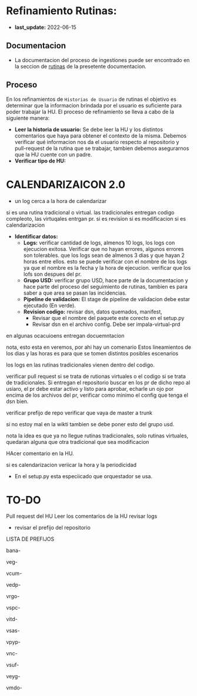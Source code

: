 # Refinamiento Rutinas:
- **last_update:** 2022-06-15

## Documentacion
- La documentacion del proceso de ingestiones puede ser encontrado en la seccion de [rutinas](../rutinas/README.md) de la presetente documentacion.

## Proceso
En los refinamientos de `Historias de Usuario` de rutinas el objetivo es determinar que la informacion brindada por el usuario es suficiente para poder trabajar la HU. El proceso de refinamiento se lleva a cabo de la siguiente manera:

- **Leer la historia de usuario:** Se debe leer la HU y los distintos comentarios que haya para obtener el contexto de la misma. Debemos verificar qué informacion nos da el usuario respecto al repositorio y pull-request de la rutina que se trabajar, tambien debemos asegurarnos que la HU cuente con un padre.
- **Verificar tipo de HU:**

# CALENDARIZAICON 2.0
- un log cerca a la hora de calendarizar

si es una rutina tradicional o virtual. las tradicionales entregan codigo compleoto, las virtuqales entrgan pr. 
si es revision
si es modificacion
si es calendarizacion


- **Identificar datos:**
    - **Logs:** verificar cantidad de logs, almenos 10 logs, los logs con ejecucion exitosa. Verificar que no hayan errores, algunos errores son tolerables. que los logs sean de almenos 3 dias y que hayan 2 horas entre ellos. esto se puede verificar con el nombre de los logs ya que el nombre es la fecha y la hora de ejecucion. verificar que los lofs son despues del pr.
    - **Grupo USD:** verificar grupo USD, hace parte de la documentacion y hace parte del proceso del seguimiento de rutinas, tambien es para saber a que area se pasan las incidencias.
    - **Pipeline de validacion:** El stage de pipeline de validacion debe estar ejecutado (En verde).
    - **Revision codigo:** revisar dsn, datos quemados, manifest, 
        - Revisar que el nombre del paquete este corecto en el setup.py
        - Revisar dsn en el archivo config. Debe ser impala-virtual-prd



en algunas ocacuioens entregan docuemntacion



nota, esto esta en veremos, por ahi hay un comenario
Estos lineamientos de los dias y las horas es para que se tomen distintos posibles escenarios

los logs en las rutinas tradicionales vienen dentro del codigo.


verificar pull request si se trata de rutionas virtuales o el codigo si se trata de tradicionales.
Si entregan el repositorio buscar en los pr de  dicho repo al usiaro, el pr debe estar activo y listo para aprobar, echarle un ojo por encima de los archivos del pr, verificar como minimo el config que tenga el dsn bien.

verificar prefijo de repo
verificar que vaya de master a trunk



si no estoy mal en la wikti tambien se debe poner esto del grupo usd.


nota la idea es que ya no llegue rutinas tradicionales, solo rutinas virtuales, quedaran alguna que otra tradicional que sea modificacion

HAcer comentario en la HU.

si es calendarizacion veriicar la hora y la periodicidad
- En el setup.py esta especiicado que orquestador se usa.


# TO-DO
Pull request del HU
Leer los comentarios de la HU
revisar logs
- revisar el prefijo del repositorio


LISTA DE PREFIJOS

bana-

veg-

vcum-

vedp-

vrgo-

vspc-

vitd-

vsas-

vpyp-

vnc-

vsuf-

veyg-

vmdo-